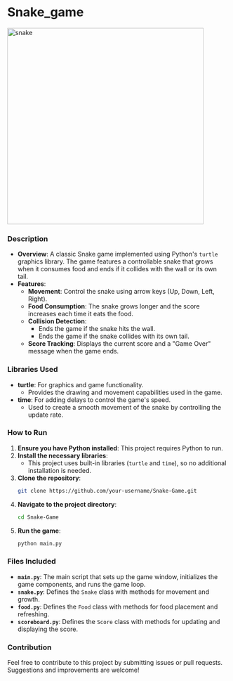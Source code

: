 # Snake_game
<img width="447" alt="snake" src="https://github.com/user-attachments/assets/88f81ea6-6c9e-44f8-8709-b5ab4149a9e3">

### Description
- **Overview**: A classic Snake game implemented using Python's `turtle` graphics library. The game features a controllable snake that grows when it consumes food and ends if it collides with the wall or its own tail.
- **Features**:
  - **Movement**: Control the snake using arrow keys (Up, Down, Left, Right).
  - **Food Consumption**: The snake grows longer and the score increases each time it eats the food.
  - **Collision Detection**:
    - Ends the game if the snake hits the wall.
    - Ends the game if the snake collides with its own tail.
  - **Score Tracking**: Displays the current score and a "Game Over" message when the game ends.

### Libraries Used
- **turtle**: For graphics and game functionality.
  - Provides the drawing and movement capabilities used in the game.
- **time**: For adding delays to control the game's speed.
  - Used to create a smooth movement of the snake by controlling the update rate.

### How to Run
1. **Ensure you have Python installed**: This project requires Python to run.
2. **Install the necessary libraries**:
   - This project uses built-in libraries (`turtle` and `time`), so no additional installation is needed.
3. **Clone the repository**:
   ```bash
   git clone https://github.com/your-username/Snake-Game.git
   ```
4. **Navigate to the project directory**:
   ```bash
   cd Snake-Game
   ```
5. **Run the game**:
   ```bash
   python main.py
   ```

### Files Included
- **`main.py`**: The main script that sets up the game window, initializes the game components, and runs the game loop.
- **`snake.py`**: Defines the `Snake` class with methods for movement and growth.
- **`food.py`**: Defines the `Food` class with methods for food placement and refreshing.
- **`scoreboard.py`**: Defines the `Score` class with methods for updating and displaying the score.

### Contribution
Feel free to contribute to this project by submitting issues or pull requests. Suggestions and improvements are welcome!
